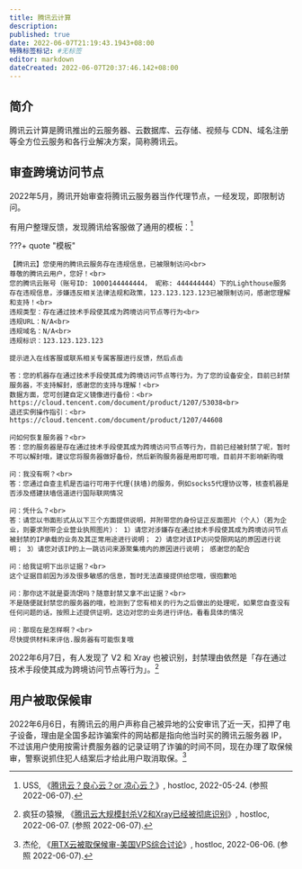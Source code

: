 ```yaml
---
title: 腾讯云计算
description:
published: true
date: 2022-06-07T21:19:43.1943+08:00
特殊标签标记: #无标签
editor: markdown
dateCreated: 2022-06-07T20:37:46.142+08:00
---
```


## 简介

腾讯云计算是腾讯推出的云服务器、云数据库、云存储、视频与 CDN、域名注册等全方位云服务和各行业解决方案，简称腾讯云。

## 审查跨境访问节点

2022年5月，腾讯开始审查将腾讯云服务器当作代理节点，一经发现，即限制访问。

有用户整理反馈，发现腾讯给客服做了通用的模板：[^1022439]

[^1022439]: USS, 《[腾讯云？良心云？or 凉心云？](https://web.archive.org/web/20220524235230/https://hostloc.com/thread-1022439-1-1.html)》, hostloc, 2022-05-24. (参照 2022-06-07).

???+ quote "模板"

    【腾讯云】您使用的腾讯云服务存在违规信息，已被限制访问<br>
    尊敬的腾讯云用户，您好！<br>
    您的腾讯云账号（账号ID: 1000144444444， 昵称: 444444444）下的Lighthouse服务存在违规信息，涉嫌违反相关法律法规和政策，123.123.123.123已被限制访问，感谢您理解和支持！<br>
    违规类型：存在通过技术手段使其成为跨境访问节点等行为<br>
    违规URL：N/A<br>
    违规域名：N/A<br>
    违规标识：123.123.123.123

    提示进入在线客服或联系相关专属客服进行反馈，然后点击

    答：您的机器存在通过技术手段使其成为跨境访问节点等行为，为了您的设备安全，目前已封禁服务器，不支持解封，感谢您的支持与理解！<br>
    数据方面，您可创建自定义镜像进行备份：<br>
    https://cloud.tencent.com/document/product/1207/53038<br>
    退还实例操作指引：<br>
    https://cloud.tencent.com/document/product/1207/44608

    问如何恢复服务器？<br>
    答：您的服务器是存在通过技术手段使其成为跨境访问节点等行为，目前已经被封禁了呢，暂时不可以解封哦，建议您将服务器做好备份，然后新购服务器是用即可哦，目前并不影响新购哦

    问：我没有啊？<br>
    答：您通过自查主机是否运行可用于代理(扶墙)的服务，例如socks5代理协议等，核查机器是否涉及搭建扶墙信道进行国际联网情况

    问：凭什么？<br>
    答：请您以书面形式从以下三个方面提供说明，并附带您的身份证正反面图片（个人）（若为企业，则要求附带企业营业执照图片）： 1）请您对涉嫌存在通过技术手段使其成为跨境访问节点被封禁的IP承载的业务及其正常用途进行说明； 2）请您对该IP访问受限网站的原因进行说明； 3）请您对该IP的上一跳访问来源聚集境内的原因进行说明； 感谢您的配合

    问：给我证明下出示证据？<br>
    这个证据目前因为涉及很多敏感的信息，暂时无法直接提供给您哦，很抱歉哈

    问：那你这不就是耍流氓吗？随意封禁又拿不出证据？<br>
    不是随便就封禁您的服务器的哦，检测到了您有相关的行为之后做出的处理呢，如果您自查没有任何问题的话，按照上述提供证明，这边对您的业务进行评估，看看具体的情况

    问：那现在是怎样啊？<br>
    尽快提供材料来评估.服务器有可能恢复哦

2022年6月7日，有人发现了 V2 和 Xray 也被识别，封禁理由依然是「存在通过技术手段使其成为跨境访问节点等行为」。[^1029375]

[^1029375]: 疯狂の猿猴, 《[腾讯云大规模封杀V2和Xray已经被彻底识别](https://web.archive.org/web/20220607074857/https://hostloc.com/thread-1029375-2-1.html)》, hostloc, 2022-06-07. (参照 2022-06-07).

## 用户被取保候审

2022年6月6日，有腾讯云的用户声称自己被异地的公安审讯了近一天，扣押了电子设备，理由是全国多起诈骗案件的网站都是指向他当时买的腾讯云服务器 IP，不过该用户使用按需计费服务器的记录证明了诈骗的时间不同，现在办理了取保候审，警察说抓住犯人结案后才给此用户取消取保。[^1029023]

[^1029023]: 杰伦, 《[用TX云被取保候审-美国VPS综合讨论](https://web.archive.org/web/20220606151159/https://hostloc.com/thread-1029023-1-1.html)》, hostloc, 2022-06-06. (参照 2022-06-07).
